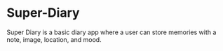 # Super-Diary

Super Diary is a basic diary app where a user can store memories with a note, image, location, and mood. 
